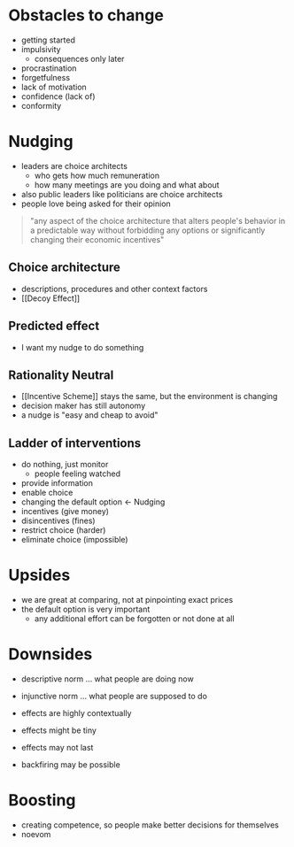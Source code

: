 # Obstacles to change
- getting started
- impulsivity
	- consequences only later
- procrastination
- forgetfulness
- lack of motivation
- confidence (lack of)
- conformity

# Nudging
- leaders are choice architects
	- who gets how much remuneration
	- how many meetings are you doing and what about
- also public leaders like politicians are choice architects
- people love being asked for their opinion

> "any aspect of the choice architecture that alters people's behavior in a predictable way without forbidding any options or significantly changing their economic incentives"

## Choice architecture
- descriptions, procedures and other context factors
- [[Decoy Effect]]

## Predicted effect
- I want my nudge to do something

## Rationality Neutral
- [[Incentive Scheme]] stays the same, but the environment is changing
- decision maker has still autonomy
- a nudge is "easy and cheap to avoid"

## Ladder of interventions
- do nothing, just monitor
	- people feeling watched
- provide information
- enable choice
- changing the default option <- Nudging
- incentives (give money)
- disincentives (fines)
- restrict choice (harder)
- eliminate choice (impossible)

# Upsides
- we are great at comparing, not at pinpointing exact prices
- the default option is very important
	- any additional effort can be forgotten or not done at all

# Downsides
- descriptive norm ... what people are doing now
- injunctive norm ... what people are supposed to do

- effects are highly contextually
- effects might be tiny
- effects may not last
- backfiring may be possible

# Boosting
- creating competence, so people make better decisions for themselves
- noevom